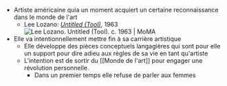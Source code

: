 - Artiste américaine quia un moment acquiert un certaine reconnaissance dans le monde de l'art
	- Lee Lozano: [*Untitled (Tool)*](https://www.moma.org/collection/works/96565), 1963 ![Lee Lozano. Untitled (Tool). c. 1963 | MoMA](https://www.moma.org/media/W1siZiIsIjExNzk5NiJdLFsicCIsImNvbnZlcnQiLCItcXVhbGl0eSA5MCAtcmVzaXplIDIwMDB4MjAwMFx1MDAzZSJdXQ.jpg?sha=6f9540a8f5660bd2)
- Elle va intentionnellement mettre fin à sa carrière artistique
	- Elle développe des pièces conceptuels langagières qui sont pour elle un support pour dire adieu aux règles de sa vie en tant qu'artiste
	- L'intention est de sortir du [[Monde de l'art]] pour engager une révolution personnelle.
		- Dans un premier temps elle refuse de parler aux femmes